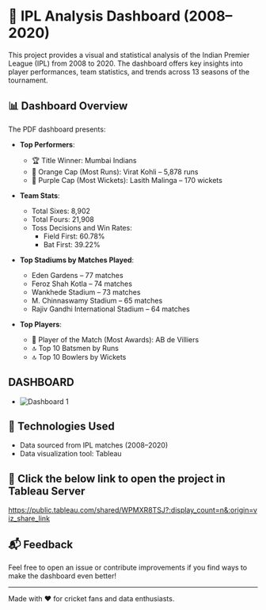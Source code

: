 # 🏏 IPL Analysis Dashboard (2008–2020)

This project provides a visual and statistical analysis of the Indian Premier League (IPL) from 2008 to 2020. The dashboard offers key insights into player performances, team statistics, and trends across 13 seasons of the tournament.

## 📊 Dashboard Overview

The PDF dashboard presents:

- **Top Performers**:
  - 🏆 Title Winner: Mumbai Indians
  - 🧡 Orange Cap (Most Runs): Virat Kohli – 5,878 runs
  - 💜 Purple Cap (Most Wickets): Lasith Malinga – 170 wickets

- **Team Stats**:
  - Total Sixes: 8,902
  - Total Fours: 21,908
  - Toss Decisions and Win Rates:
    - Field First: 60.78%
    - Bat First: 39.22%

- **Top Stadiums by Matches Played**:
  - Eden Gardens – 77 matches
  - Feroz Shah Kotla – 74 matches
  - Wankhede Stadium – 73 matches
  - M. Chinnaswamy Stadium – 65 matches
  - Rajiv Gandhi International Stadium – 64 matches

- **Top Players**:
  - 👑 Player of the Match (Most Awards): AB de Villiers
  - 🔝 Top 10 Batsmen by Runs
  - 🔝 Top 10 Bowlers by Wickets

## DASHBOARD

- ![Dashboard 1](https://github.com/user-attachments/assets/1ea4d17d-2d33-4365-b86b-ec3b672a3ed2)


## 📌 Technologies Used

- Data sourced from IPL matches (2008–2020)
- Data visualization tool: Tableau

## 🚀 Click the below link to open the project in Tableau Server

https://public.tableau.com/shared/WPMXR8TSJ?:display_count=n&:origin=viz_share_link

## 📬 Feedback

Feel free to open an issue or contribute improvements if you find ways to make the dashboard even better!

---

Made with ❤️ for cricket fans and data enthusiasts.
